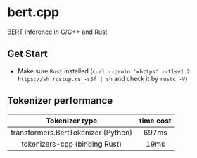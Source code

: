# bert.cpp
BERT inference in C/C++ and Rust

## Get Start
- Make sure `Rust` installed (`curl --proto '=https' --tlsv1.2 https://sh.rustup.rs -sSf | sh` and check it by `rustc -V`)

## Tokenizer performance

|           Tokenizer type            | time cost |
| :---------------------------------: | :-------: |
| transformers.BertTokenizer (Python) |   697ms   |
|    tokenizers-cpp (binding Rust)    |   19ms    |